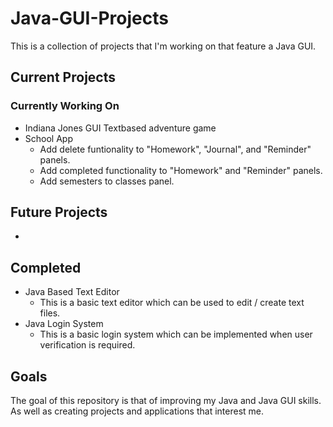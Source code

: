 # Java-GUI-Projects

This is a collection of projects that I'm working on that feature a Java GUI.

## Current Projects
### Currently Working On
- Indiana Jones GUI Textbased adventure game
- School App
  - Add delete funtionality to "Homework", "Journal", and "Reminder" panels. 
  - Add completed functionality to "Homework" and "Reminder" panels.
  - Add semesters to classes panel.

## Future Projects
- 

## Completed
- Java Based Text Editor
  - This is a basic text editor which can be used to edit / create text files.
- Java Login System
  - This is a basic login system which can be implemented when user verification is required. 

## Goals
The goal of this repository is that of improving my Java and Java GUI skills. As well as creating projects and applications that interest me. 
